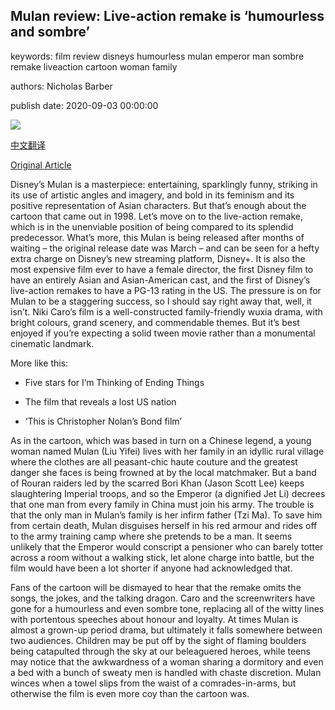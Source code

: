 ## Mulan review: Live-action remake is ‘humourless and sombre’

keywords: film review disneys humourless mulan emperor man sombre remake liveaction cartoon woman family

authors: Nicholas Barber

publish date: 2020-09-03 00:00:00

![](https://ychef.files.bbci.co.uk/live/624x351/p08qf973.jpg)

[中文翻译](Mulan%20review%3A%20Live-action%20remake%20is%20%E2%80%98humourless%20and%20sombre%E2%80%99_zh.md)

[Original Article](https://www.bbc.com/culture/article/20200903-mulan-review-live-action-remake-is-humourless-and-sombre)

Disney’s Mulan is a masterpiece: entertaining, sparklingly funny, striking in its use of artistic angles and imagery, and bold in its feminism and its positive representation of Asian characters. But that’s enough about the cartoon that came out in 1998. Let’s move on to the live-action remake, which is in the unenviable position of being compared to its splendid predecessor. What’s more, this Mulan is being released after months of waiting – the original release date was March – and can be seen for a hefty extra charge on Disney’s new streaming platform, Disney+. It is also the most expensive film ever to have a female director, the first Disney film to have an entirely Asian and Asian-American cast, and the first of Disney’s live-action remakes to have a PG-13 rating in the US. The pressure is on for Mulan to be a staggering success, so I should say right away that, well, it isn’t. Niki Caro’s film is a well-constructed family-friendly wuxia drama, with bright colours, grand scenery, and commendable themes. But it’s best enjoyed if you’re expecting a solid tween movie rather than a monumental cinematic landmark.

More like this:

- Five stars for I’m Thinking of Ending Things

- The film that reveals a lost US nation

- ‘This is Christopher Nolan’s Bond film’

As in the cartoon, which was based in turn on a Chinese legend, a young woman named Mulan (Liu Yifei) lives with her family in an idyllic rural village where the clothes are all peasant-chic haute couture and the greatest danger she faces is being frowned at by the local matchmaker. But a band of Rouran raiders led by the scarred Bori Khan (Jason Scott Lee) keeps slaughtering Imperial troops, and so the Emperor (a dignified Jet Li) decrees that one man from every family in China must join his army. The trouble is that the only man in Mulan’s family is her infirm father (Tzi Ma). To save him from certain death, Mulan disguises herself in his red armour and rides off to the army training camp where she pretends to be a man. It seems unlikely that the Emperor would conscript a pensioner who can barely totter across a room without a walking stick, let alone charge into battle, but the film would have been a lot shorter if anyone had acknowledged that.

Fans of the cartoon will be dismayed to hear that the remake omits the songs, the jokes, and the talking dragon. Caro and the screenwriters have gone for a humourless and even sombre tone, replacing all of the witty lines with portentous speeches about honour and loyalty. At times Mulan is almost a grown-up period drama, but ultimately it falls somewhere between two audiences. Children may be put off by the sight of flaming boulders being catapulted through the sky at our beleaguered heroes, while teens may notice that the awkwardness of a woman sharing a dormitory and even a bed with a bunch of sweaty men is handled with chaste discretion. Mulan winces when a towel slips from the waist of a comrades-in-arms, but otherwise the film is even more coy than the cartoon was.